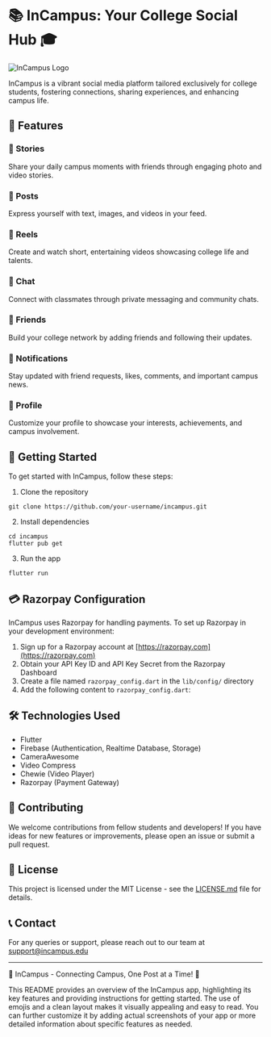 # 📚 InCampus: Your College Social Hub 🎓

![InCampus Logo](https://via.placeholder.com/150?text=InCampus)

InCampus is a vibrant social media platform tailored exclusively for college students, fostering connections, sharing experiences, and enhancing campus life.

## 🌟 Features

### 🤳 Stories
Share your daily campus moments with friends through engaging photo and video stories.

### 📝 Posts
Express yourself with text, images, and videos in your feed.

### 🎥 Reels
Create and watch short, entertaining videos showcasing college life and talents.

### 💬 Chat
Connect with classmates through private messaging and community chats.

### 👥 Friends
Build your college network by adding friends and following their updates.

### 🔔 Notifications
Stay updated with friend requests, likes, comments, and important campus news.

### 👤 Profile
Customize your profile to showcase your interests, achievements, and campus involvement.

## 🚀 Getting Started

To get started with InCampus, follow these steps:

1. Clone the repository
```
git clone https://github.com/your-username/incampus.git
```

2. Install dependencies
```
cd incampus
flutter pub get
```

3. Run the app
```
flutter run
```

## 💳 Razorpay Configuration

InCampus uses Razorpay for handling payments. To set up Razorpay in your development environment:

1. Sign up for a Razorpay account at [https://razorpay.com](https://razorpay.com)
2. Obtain your API Key ID and API Key Secret from the Razorpay Dashboard
3. Create a file named `razorpay_config.dart` in the `lib/config/` directory
4. Add the following content to `razorpay_config.dart`:

## 🛠️ Technologies Used

- Flutter
- Firebase (Authentication, Realtime Database, Storage)
- CameraAwesome
- Video Compress
- Chewie (Video Player)
- Razorpay (Payment Gateway)

## 🤝 Contributing

We welcome contributions from fellow students and developers! If you have ideas for new features or improvements, please open an issue or submit a pull request.

## 📄 License

This project is licensed under the MIT License - see the [LICENSE.md](LICENSE.md) file for details.

## 📞 Contact

For any queries or support, please reach out to our team at support@incampus.edu

---

🏫 InCampus - Connecting Campus, One Post at a Time! 🚀

This README provides an overview of the InCampus app, highlighting its key features and providing instructions for getting started. The use of emojis and a clean layout makes it visually appealing and easy to read. You can further customize it by adding actual screenshots of your app or more detailed information about specific features as needed.